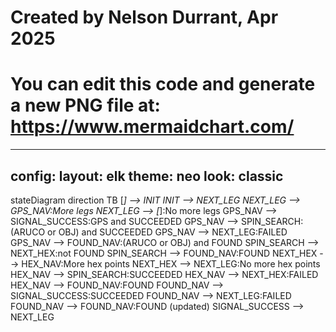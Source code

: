 # Created by Nelson Durrant, Apr 2025
# You can edit this code and generate a new PNG file at: https://www.mermaidchart.com/
---
config:
  layout: elk
  theme: neo
  look: classic
---
stateDiagram
  direction TB
  [*] --> INIT
  INIT --> NEXT_LEG
  NEXT_LEG --> GPS_NAV:More legs
  NEXT_LEG --> [*]:No more legs
  GPS_NAV --> SIGNAL_SUCCESS:GPS and SUCCEEDED
  GPS_NAV --> SPIN_SEARCH:(ARUCO or OBJ) and SUCCEEDED
  GPS_NAV --> NEXT_LEG:FAILED
  GPS_NAV --> FOUND_NAV:(ARUCO or OBJ) and FOUND
  SPIN_SEARCH --> NEXT_HEX:not FOUND
  SPIN_SEARCH --> FOUND_NAV:FOUND
  NEXT_HEX --> HEX_NAV:More hex points
  NEXT_HEX --> NEXT_LEG:No more hex points
  HEX_NAV --> SPIN_SEARCH:SUCCEEDED
  HEX_NAV --> NEXT_HEX:FAILED
  HEX_NAV --> FOUND_NAV:FOUND
  FOUND_NAV --> SIGNAL_SUCCESS:SUCCEEDED
  FOUND_NAV --> NEXT_LEG:FAILED
  FOUND_NAV --> FOUND_NAV:FOUND (updated)
  SIGNAL_SUCCESS --> NEXT_LEG